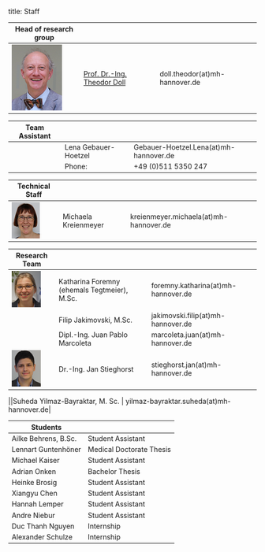 title: Staff

|Head of research group|        |   |
|--------------|:---------------|----|
|![Image Theo Doll](Doll2.png)|[Prof. Dr.-Ing. Theodor Doll](pagedoll.html)|	doll.theodor(at)mh-hannover.de|   



|Team Assistant   |       |   |
|--------------|:---------------------|------|
| | Lena Gebauer-Hoetzel	| Gebauer-Hoetzel.Lena(at)mh-hannover.de|
|                                   |     Phone:            |+49 (0)511 5350 247 |

|Technical Staff|                     |      |
|--------------|---------------------|------|
|![Michaela Kreienmeyer](Michaela.png) | Michaela Kreienmeyer	|	kreienmeyer.michaela(at)mh-hannover.de     |

|Research Team  |    |  |
|---------|:------|------|
|![Image Katharina Foremny](Katharina.png)  | Katharina Foremny (ehemals Tegtmeier), M.Sc. 	|	foremny.katharina(at)mh-hannover.de |
|  |Filip Jakimovski, M.Sc. | jakimovski.filip(at)mh-hannover.de|
|   | Dipl.-Ing. Juan Pablo Marcoleta | marcoleta.juan(at)mh-hannover.de|
|![Image Jan Stieghorst ](Jan.png) |  Dr.-Ing. Jan Stieghorst|	stieghorst.jan(at)mh-hannover.de|    


||Suheda Yilmaz-Bayraktar, M. Sc. | yilmaz-bayraktar.suheda(at)mh-hannover.de|



|  Students   ||
|-----------|-------------|
|Ailke Behrens, B.Sc. | Student Assistant|
|Lennart Guntenhöner | Medical Doctorate Thesis|
|Michael Kaiser | Student Assistant|
|Adrian Onken| Bachelor Thesis|
|Heinke Brosig | Student Assistant|
|Xiangyu Chen | Student Assistant|
|Hannah Lemper | Student Assistant| 
|Andre Niebur | Student Assistant|
|Duc Thanh Nguyen | Internship |
|Alexander Schulze|Internship|






